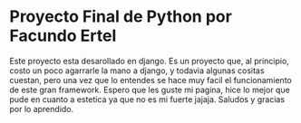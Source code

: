 # Proyecto Final de Python por Facundo Ertel
Este proyecto esta desarollado en django.
Es un proyecto que, al principio, costo un poco agarrarle la mano a django, y todavia algunas cositas cuestan, pero una vez que lo entendes se hace muy facil el funcionamiento de este gran framework.
Espero que les guste mi pagina, hice lo mejor que pude en cuanto a estetica ya que no es mi fuerte jajaja. Saludos y gracias por lo aprendido.